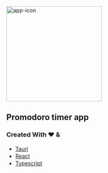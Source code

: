 <img src="https://github.com/SayeedAfridi/promodoro-tauri/raw/master/src-tauri/icons/icon.png" height="250px" width="250px" alt="app-icon" />

## Promodoro timer app

### Created With ❤️ &

- [Tauri](https://tauri.app) <img src="https://tauri.app/meta/favicon-32x32.png" height="16px" width="16px" />
- [React](https://reactjs.org) <img src="https://reactjs.org/favicon.ico" height="16px" width="16px" />
- [Typescript](https://typescriptlang.org/) <img src="https://www.typescriptlang.org/favicon-32x32.png" height="16px" width="16px" />
